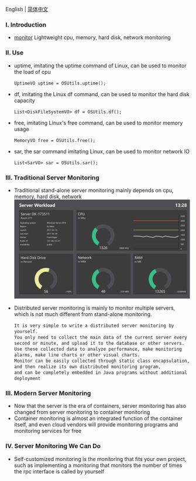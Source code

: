 English | [简体中文](./README_CN.md)

### Ⅰ. Introduction

- [monitor](https://github.com/zfoo-project/zfoo/blob/main/storage/README.md) Lightweight cpu, memory, hard disk,
  network monitoring

### Ⅱ. Use

- uptime, imitating the uptime command of Linux, can be used to monitor the load of cpu
  ```
  UptimeVO uptime = OSUtils.uptime();
  ```

- df, imitating the Linux df command, can be used to monitor the hard disk capacity
  ```
  List<DiskFileSystemVO> df = OSUtils.df();
  ```


- free, imitating Linux's free command, can be used to monitor memory usage
  ```
  MemoryVO free = OSUtils.free();
  ```


- sar, the sar command imitating Linux, can be used to monitor network IO
  ```
  List<SarVO> sar = OSUtils.sar();
  ```

### Ⅲ. Traditional Server Monitoring

- Traditional stand-alone server monitoring mainly depends on cpu, memory, hard disk, network
  ![Image text](../doc/image/monitor/monitor01.png)

- Distributed server monitoring is mainly to monitor multiple servers, which is not much different from stand-alone
  monitoring.
  ```
  It is very simple to write a distributed server monitoring by yourself. 
  You only need to collect the main data of the current server every second or minute, and upload it to the database or other servers.
  Use these collected data to analyze performance, make monitoring alarms, make line charts or other visual charts.
  Monitor can be easily collected through static class encapsulation, and then realize its own distributed monitoring program, 
  and can be completely embedded in Java programs without additional deployment
  ```

### Ⅲ. Modern Server Monitoring

- Now that the server is the era of containers, server monitoring has also changed from server monitoring to container
  monitoring
- Container monitoring is almost an integrated function of the container itself, and even cloud vendors will provide
  monitoring programs and monitoring services for free

### Ⅳ. Server Monitoring We Can Do

- Self-customized monitoring is the monitoring that fits your own project, such as implementing a monitoring that
  monitors the number of times the rpc interface is called by yourself

